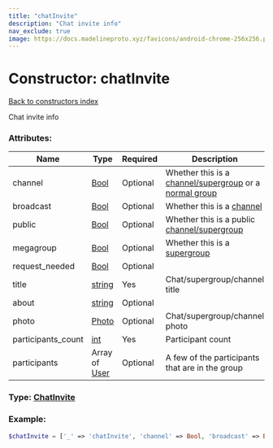 ```yaml
---
title: "chatInvite"
description: "Chat invite info"
nav_exclude: true
image: https://docs.madelineproto.xyz/favicons/android-chrome-256x256.png
---
```

# Constructor: chatInvite  
[Back to constructors index](/API_docs/constructors/index.html)



Chat invite info

### Attributes:

| Name     |    Type       | Required | Description |
|----------|---------------|----------|-------------|
|channel|[Bool](/API_docs/types/Bool.html) | Optional|Whether this is a [channel/supergroup](https://core.telegram.org/api/channel) or a [normal group](https://core.telegram.org/api/channel)|
|broadcast|[Bool](/API_docs/types/Bool.html) | Optional|Whether this is a [channel](https://core.telegram.org/api/channel)|
|public|[Bool](/API_docs/types/Bool.html) | Optional|Whether this is a public [channel/supergroup](https://core.telegram.org/api/channel)|
|megagroup|[Bool](/API_docs/types/Bool.html) | Optional|Whether this is a [supergroup](https://core.telegram.org/api/channel)|
|request\_needed|[Bool](/API_docs/types/Bool.html) | Optional|
|title|[string](/API_docs/types/string.html) | Yes|Chat/supergroup/channel title|
|about|[string](/API_docs/types/string.html) | Optional|
|photo|[Photo](/API_docs/types/Photo.html) | Optional|Chat/supergroup/channel photo|
|participants\_count|[int](/API_docs/types/int.html) | Yes|Participant count|
|participants|Array of [User](/API_docs/types/User.html) | Optional|A few of the participants that are in the group|



### Type: [ChatInvite](/API_docs/types/ChatInvite.html)


### Example:

```php
$chatInvite = ['_' => 'chatInvite', 'channel' => Bool, 'broadcast' => Bool, 'public' => Bool, 'megagroup' => Bool, 'request_needed' => Bool, 'title' => 'string', 'about' => 'string', 'photo' => Photo, 'participants_count' => int, 'participants' => [User, User]];
```  
